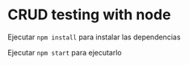 # CRUD testing with node

Ejecutar ```npm install``` para instalar las dependencias

Ejecutar ```npm start``` para ejecutarlo